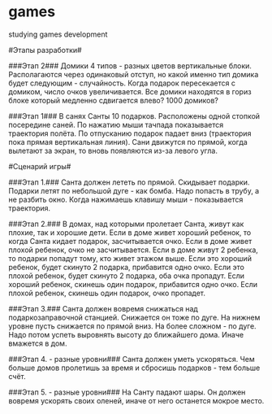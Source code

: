 # games
studying games development

#Этапы разработки#

###Этап 2###
Домики 4 типов - разных цветов вертикальные блоки. Располагаются через одинаковый отступ, но какой именно тип домика будет следующим - случайность. Когда подарок пересекается с домиком, число очков увеличивается. Все домики находятся в гориз блоке который медленно сдвигается влево? 1000 домиков?

###Этап 1###
В санях Санты 10 подарков. Расположены одной стопкой посередине саней. По нажатию мыши тачпада показывается траектория полёта. По отпусканию подарок падает вниз (траектория пока прямая вертикальная линия). Сани движутся по прямой, когда вылетают за экран, то вновь появляются из-за левого угла.

#Сценарий игры#

###Этап 1.###
Санта должен лететь по прямой. Скидывает подарки. Подарки летят по небольшой дуге - как бомба. Надо попасть в трубу, а не разбить окно. Когда нажимаешь клавишу мыши - показывается траектория.

###Этап 2.###
В домах, над которыми пролетает Санта, живут как плохие, так и хорошие дети. Если в доме живет хороший ребенок, то когда Санта кидает подарок, засчитывается очко. Если в доме живет плохой ребенок, очко не засчитывается. Если в доме живут 2 ребенка, то подарки попадут тому, кто живет этажом выше. Если это хороший ребенок, будет скинуто 2 подарка, прибавится одно очко. Если это плохой ребенок, будет скинуто 2 подарка, оба очка пропадут. Если хороший ребенок, скинешь один подарок, прибавится одно очко. Если плохой ребенок, скинешь один подарок, очко пропадет.

###Этап 3.###
Санта должен вовремя снижаться над подаркозаправочной станцией. Снижается он тоже по дуге. На нижнем уровне пусть снижается по прямой вниз. На более сложном - по дуге. Надо потом успеть выровнять высоту до ближайшего дома. Иначе вмажется в дом.

###Этап 4. - разные уровни###
Санта должен уметь ускоряться. Чем больше домов пролетишь за время и сбросишь подарков - тем больше счёт.

###Этап 5. - разные уровни###
На Санту падают шары. Он должен вовремя ускорять своих оленей, иначе от него останется мокрое место.
